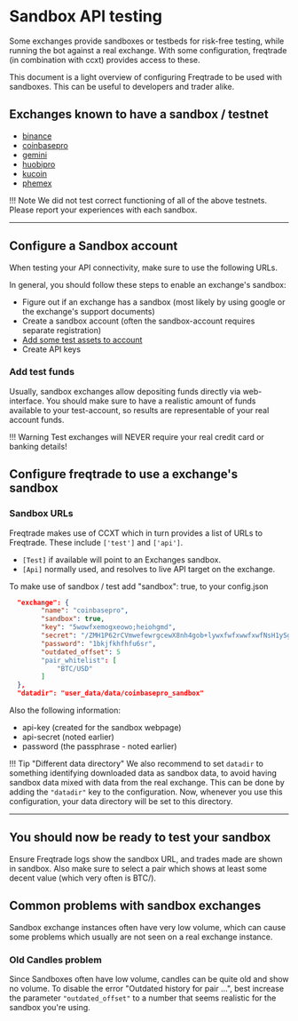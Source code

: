 # Sandbox API testing

Some exchanges provide sandboxes or testbeds for risk-free testing, while running the bot against a real exchange.
With some configuration, freqtrade (in combination with ccxt) provides access to these.

This document is a light overview of configuring Freqtrade to be used with sandboxes.
This can be useful to developers and trader alike.

## Exchanges known to have a sandbox / testnet

* [binance](https://testnet.binance.vision/)
* [coinbasepro](https://public.sandbox.pro.coinbase.com)
* [gemini](https://exchange.sandbox.gemini.com/)
* [huobipro](https://www.testnet.huobi.pro/)
* [kucoin](https://sandbox.kucoin.com/)
* [phemex](https://testnet.phemex.com/) 

!!! Note
    We did not test correct functioning of all of the above testnets. Please report your experiences with each sandbox.

---

## Configure a Sandbox account

When testing your API connectivity, make sure to use the following URLs.

In general, you should follow these steps to enable an exchange's sandbox:

- Figure out if an exchange has a sandbox (most likely by using google or the exchange's support documents)
- Create a sandbox account (often the sandbox-account requires separate registration)
- [Add some test assets to account](#add-test-funds)
- Create API keys

### Add test funds

Usually, sandbox exchanges allow depositing funds directly via web-interface.
You should make sure to have a realistic amount of funds available to your test-account, so results are representable of your real account funds.

!!! Warning
    Test exchanges will NEVER require your real credit card or banking details!

## Configure freqtrade to use a exchange's sandbox

### Sandbox URLs

Freqtrade makes use of CCXT which in turn provides a list of URLs to Freqtrade.
These include `['test']` and `['api']`.

- `[Test]` if available will point to an Exchanges sandbox.
- `[Api]` normally used, and resolves to live API target on the exchange.

To make use of sandbox / test add "sandbox": true, to your config.json

```json
  "exchange": {
        "name": "coinbasepro",
        "sandbox": true,
        "key": "5wowfxemogxeowo;heiohgmd",
        "secret": "/ZMH1P62rCVmwefewrgcewX8nh4gob+lywxfwfxwwfxwfNsH1ySgvWCUR/w==",
        "password": "1bkjfkhfhfu6sr",
        "outdated_offset": 5
        "pair_whitelist": [
            "BTC/USD"
        ]
  },
  "datadir": "user_data/data/coinbasepro_sandbox"
```

Also the following information:

- api-key (created for the sandbox webpage)
- api-secret (noted earlier)
- password (the passphrase - noted earlier)

!!! Tip "Different data directory"
    We also recommend to set `datadir` to something identifying downloaded data as sandbox data, to avoid having sandbox data mixed with data from the real exchange.
    This can be done by adding the `"datadir"` key to the configuration.
    Now, whenever you use this configuration, your data directory will be set to this directory.

---

## You should now be ready to test your sandbox

Ensure Freqtrade logs show the sandbox URL, and trades made are shown in sandbox. Also make sure to select a pair which shows at least some decent value (which very often is BTC/<somestablecoin>).

## Common problems with sandbox exchanges

Sandbox exchange instances often have very low volume, which can cause some problems which usually are not seen on a real exchange instance.

### Old Candles problem

Since Sandboxes often have low volume, candles can be quite old and show no volume.
To disable the error "Outdated history for pair ...", best increase the parameter `"outdated_offset"` to a number that seems realistic for the sandbox you're using.
